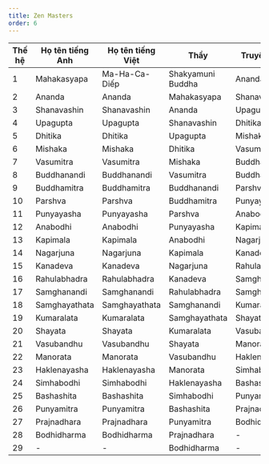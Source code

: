 ```yaml
---
title: Zen Masters
order: 6
---
```

| **Thế hệ** | **Họ tên tiếng Anh** | **Họ tên tiếng Việt** | **Thầy**          | **Truyền thừa** | **Học Trò** | **Niên đại** |
|------------|----------------------|-----------------------|-------------------|-----------------|-------------|--------------|
| 1          | Mahakasyapa          | Ma-Ha-Ca-Diếp         | Shakyamuni Buddha | Ananda          | -           | -            |
| 2          | Ananda               | Ananda                | Mahakasyapa       | Shanavashin     | -           | -            |
| 3          | Shanavashin          | Shanavashin           | Ananda            | Upagupta        | -           | -            |
| 4          | Upagupta             | Upagupta              | Shanavashin       | Dhitika         | -           | -            |
| 5          | Dhitika              | Dhitika               | Upagupta          | Mishaka         | -           | -            |
| 6          | Mishaka              | Mishaka               | Dhitika           | Vasumitra       | -           | -            |
| 7          | Vasumitra            | Vasumitra             | Mishaka           | Buddhanandi     | -           | -            |
| 8          | Buddhanandi          | Buddhanandi           | Vasumitra         | Buddhamitra     | -           | -            |
| 9          | Buddhamitra          | Buddhamitra           | Buddhanandi       | Parshva         | -           | -            |
| 10         | Parshva              | Parshva               | Buddhamitra       | Punyayasha      | -           | -            |
| 11         | Punyayasha           | Punyayasha            | Parshva           | Anabodhi        | -           | -            |
| 12         | Anabodhi             | Anabodhi              | Punyayasha        | Kapimala        | -           | -            |
| 13         | Kapimala             | Kapimala              | Anabodhi          | Nagarjuna       | -           | -            |
| 14         | Nagarjuna            | Nagarjuna             | Kapimala          | Kanadeva        | -           | -            |
| 15         | Kanadeva             | Kanadeva              | Nagarjuna         | Rahulabhadra    | -           | -            |
| 16         | Rahulabhadra         | Rahulabhadra          | Kanadeva          | Samghanandi     | -           | -            |
| 17         | Samghanandi          | Samghanandi           | Rahulabhadra      | Samghayathata   | -           | -            |
| 18         | Samghayathata        | Samghayathata         | Samghanandi       | Kumaralata      | -           | -            |
| 19         | Kumaralata           | Kumaralata            | Samghayathata     | Shayata         | -           | -            |
| 20         | Shayata              | Shayata               | Kumaralata        | Vasubandhu      | -           | -            |
| 21         | Vasubandhu           | Vasubandhu            | Shayata           | Manorata        | -           | -            |
| 22         | Manorata             | Manorata              | Vasubandhu        | Haklenayasha    | -           | -            |
| 23         | Haklenayasha         | Haklenayasha          | Manorata          | Simhabodhi      | -           | -            |
| 24         | Simhabodhi           | Simhabodhi            | Haklenayasha      | Bashashita      | -           | -            |
| 25         | Bashashita           | Bashashita            | Simhabodhi        | Punyamitra      | -           | -            |
| 26         | Punyamitra           | Punyamitra            | Bashashita        | Prajnadhara     | -           | -            |
| 27         | Prajnadhara          | Prajnadhara           | Punyamitra        | Bodhidharma     | -           | -            |
| 28         | Bodhidharma          | Bodhidharma           | Prajnadhara       | -               | -           | -            |
| 29         | -                    | -                     | Bodhidharma       | -               | -           | -            |
